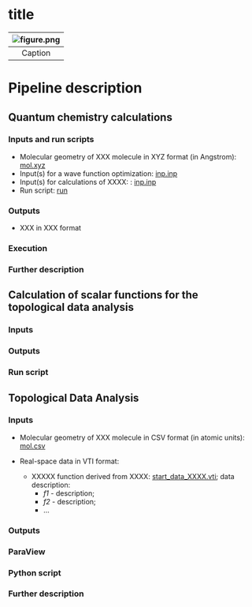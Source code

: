 # title

| ![figure.png](screenshots/EXAMPLE/figure.png) |
|:--:|
| Caption|


# Pipeline description

## Quantum chemistry calculations

### Inputs and run scripts

* Molecular geometry of XXX molecule in XYZ format (in Angstrom): [mol.xyz](molfile.xyz)
* Input(s) for a wave function optimization: [inp.inp](inpfile.csv)
* Input(s) for calculations of XXXX: : [inp.inp](inpfile.csv)
* Run script: [run](run.sh)

### Outputs

* XXX in XXX format

### Execution

### Further description


## Calculation of scalar functions for the topological data analysis

### Inputs
### Outputs
### Run script

## Topological Data Analysis

### Inputs

* Molecular geometry of XXX molecule in CSV format (in atomic units): [mol.csv](molfile.csv)

* Real-space data in VTI format:

    * XXXXX function derived from XXXX: [start_data_XXXX.vti](file.vti); data description:
        * *f1* - description;
        * *f2* - description;
        * ...

### Outputs

### ParaView

### Python script

### Further description





